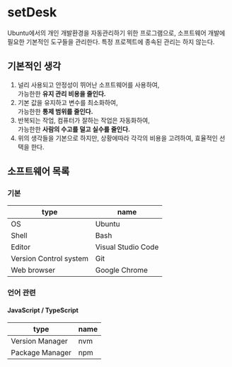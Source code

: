# setDesk

Ubuntu에서의 개인 개발환경을 자동관리하기 위한 프로그램으로, 소프트웨어 개발에 필요한 기본적인 도구들을 관리한다. 특정 프로젝트에 종속된 관리는 하지 않는다.

## 기본적인 생각

1. 널리 사용되고 안정성이 뛰어난 소프트웨어를 사용하여,  
   가능한한 **유지 관리 비용을 줄인다.**
2. 기본 값을 유지하고 변수를 최소화하여,  
   가능한한 **통제 범위를 줄인다.**
3. 반복되는 작업, 컴퓨터가 잘하는 작업은 자동화하여,  
   가능한한 **사람의 수고를 덜고 실수를 줄인다.**
4. 위의 생각들을 기본으로 하지만, 상황에따라 각각의 비용을 고려하여, 효율적인 선택을 한다.

## 소프트웨어 목록

### 기본

| type                   | name               |
| ---------------------- | ------------------ |
| OS                     | Ubuntu             |
| Shell                  | Bash               |
| Editor                 | Visual Studio Code |
| Version Control system | Git                |
| Web browser            | Google Chrome      |

### 언어 관련

#### JavaScript / TypeScript

| type            | name |
| --------------- | ---- |
| Version Manager | nvm  |
| Package Manager | npm  |